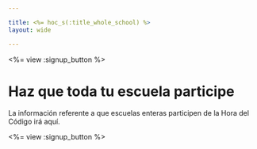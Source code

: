 ```yaml
---

title: <%= hoc_s(:title_whole_school) %>
layout: wide

---
```


<%= view :signup_button %>

# Haz que toda tu escuela participe

La información referente a que escuelas enteras participen de la Hora del Código irá aquí.

<%= view :signup_button %>